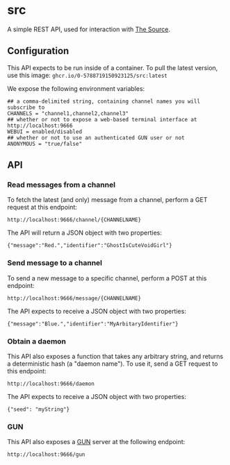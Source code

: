 # src

A simple REST API, used for interaction with [The Source](https://thesource.fm).

## Configuration

This API expects to be run inside of a container. To pull the latest version, use this image: `ghcr.io/0-5788719150923125/src:latest`

We expose the following environment variables:

```
## a comma-delimited string, containing channel names you will subscribe to
CHANNELS = "channel1,channel2,channel3"
## whether or not to expose a web-based terminal interface at http://localhost:9666
WEBUI = enabled/disabled
## whether or not to use an authenticated GUN user or not
ANONYMOUS = "true/false"
```

## API

### Read messages from a channel

To fetch the latest (and only) message from a channel, perform a GET request at this endpoint:

`http://localhost:9666/channel/{CHANNELNAME}`

The API will return a JSON object with two properties:

```
{"message":"Red.","identifier":"GhostIsCuteVoidGirl"}
```

### Send message to a channel

To send a new message to a specific channel, perform a POST at this endpoint:

`http://localhost:9666/message/{CHANNELNAME}`

The API expects to receive a JSON object with two properties:

```
{"message":"Blue.","identifier":"MyArbitaryIdentifier"}
```

### Obtain a daemon

This API also exposes a function that takes any arbitrary string, and returns a deterministic hash (a "daemon name"). To use it, send a GET request to this endpoint:

`http://localhost:9666/daemon`

The API expects to receive a JSON object with two properties:

```
{"seed": "myString"}
```

### GUN

This API also exposes a [GUN](https://gun.eco/) server at the following endpoint:

`http://localhost:9666/gun`
